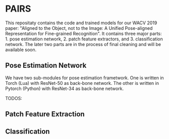 # PAIRS

This repositaty contains the code and trained models for our WACV 2019 paper: "Aligned to the Object, not to the Image: A Unified Pose-aligned Representation for Fine-grained Recognition". It contains three major parts: 1. pose estimation network, 2. patch feature extractors, and 3. classification network. The later two parts are in the process of final cleaning and will be available soon.

## Pose Estimation Network

We have two sub-modules for pose estimation frametwork. One is written in Torch (Lua) with ResNet-50 as back-bone network. The other is written in Pytorch (Python) with ResNet-34 as back-bone network. 

<!---Self-defined FCN model: [LINK](http://google.com)-->

<!---To run the model on test sets, run `th ./fcn.lua`-->

<!---![FCN Architecture](https://i.imgur.com/FmkDkfS.png)-->



TODOS:

## Patch Feature Extraction

<!---To evaluate patch accuracy, run `th ./evaluate_patch.lua`-->

<!---Extracted features: [LINK](http://google.com) -->

## Classification 

<!---MLP model weights: [LINK](http://google.com)-->

<!---To run the MLP model on the unified object representation, run `th mlp.lua`-->
